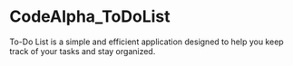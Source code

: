 # CodeAlpha_ToDoList
To-Do List is a simple and efficient application designed to help you keep track of your tasks and stay organized.
